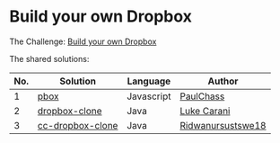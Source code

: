# Build your own Dropbox

The Challenge: [Build your own Dropbox](https://codingchallenges.fyi/challenges/challenge-dropbox/)
 
The shared solutions:

| No. | Solution                                                                        | Language | Author                                           |
|-----|---------------------------------------------------------------------------------|----------|--------------------------------------------------|
| 1 | [pbox](https://github.com/PaulChass/pbox) | Javascript | [PaulChass](https://github.com/PaulChass) |
| 2 | [dropbox-clone](https://github.com/lwcarani/dropbox-clone)| Java | [Luke Carani](https://github.com/lwcarani) |
| 3 | [cc-dropbox-clone](https://github.com/Ridwanursustswe18/cc-dropbox-clone)| Java | [Ridwanursustswe18](https://github.com/Ridwanursustswe18) |



